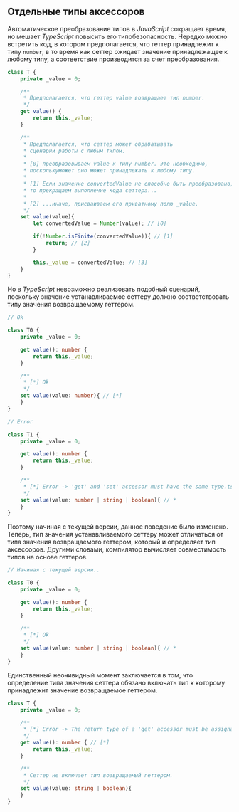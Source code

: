## Отдельные типы аксеcсоров

Автоматическое преобразование типов в _JavaScript_ сокращает время, но мешает _TypeScript_ повысить его типобезопасность. Нередко можно встретить код, в котором предполагается, что геттер принадлежит к типу `number`, в то время как сеттер ожидает значение принадлежащее к любому типу, а соответствие производится за счет преобразования.

`````js
class T {
    private _value = 0;

    /**
     * Предполагается, что геттер value возвращает тип number.
     */
    get value() {
        return this._value;
    }

    /**
     * Предполагается, что сеттер может обрабатывать
     * сценарии работы с любым типом.
     * 
     * [0] преобразовываем value к типу number. Это необходимо,
     * посколькуможет оно может принадлежать к любому типу.
     * 
     * [1] Если значение convertedValue не способно быть преобразовано,
     * то прекращаем выполнение кода сеттера...
     * 
     * [2] ...иначе, присваиваем его приватному полю _value.
     */
    set value(value){
        let convertedValue = Number(value); // [0]

        if(!Number.isFinite(convertedValue)){ // [1]
            return; // [2]
        }

        this._value = convertedValue; // [3]
    }
}
`````

Но в _TypeScript_ невозможно реализовать подобный сценарий, поскольку значение устанавливаемое сеттеру должно соответствовать типу значения возвращаемому геттером.

`````ts
// Ok

class T0 {
    private _value = 0;

    get value(): number {
        return this._value;
    }

    /**
     * [*] Ok
     */
    set value(value: number){ // [*]
    }
}

// Error

class T1 {
    private _value = 0;

    get value(): number {
        return this._value;
    }

    /**
     * [*] Error -> 'get' and 'set' accessor must have the same type.ts(2380)
     */
    set value(value: number | string | boolean){ // *
    }
}
`````

Поэтому начиная с текущей версии, данное поведение было изменено. Теперь, тип значения устанавливаемого сеттеру может отличаться от типа значения возвращаемого геттером, который и определяет тип аксессоров. Другими словами, компилятор вычисляет совместимость типов на основе геттеров.

`````ts
// Начиная с текущей версии..

class T0 {
    private _value = 0;

    get value(): number {
        return this._value;
    }

    /**
     * [*] Ok
     */
    set value(value: number | string | boolean){ // *
    }
}
`````

Единственный неочивидный момент заключается в том, что определение типа значения сеттера обязано включать тип к которому принадлежит значение возвращаемое геттером.

`````ts
class T {
    private _value = 0;

    /**
     * [*] Error -> The return type of a 'get' accessor must be assignable to its 'set' accessor typets(2380)
     */
    get value(): number { // [*]
        return this._value;
    }

    /**
     * Сеттер не включает тип возвращаемый геттером.
     */
    set value(value: string | boolean){
    }
}
`````
